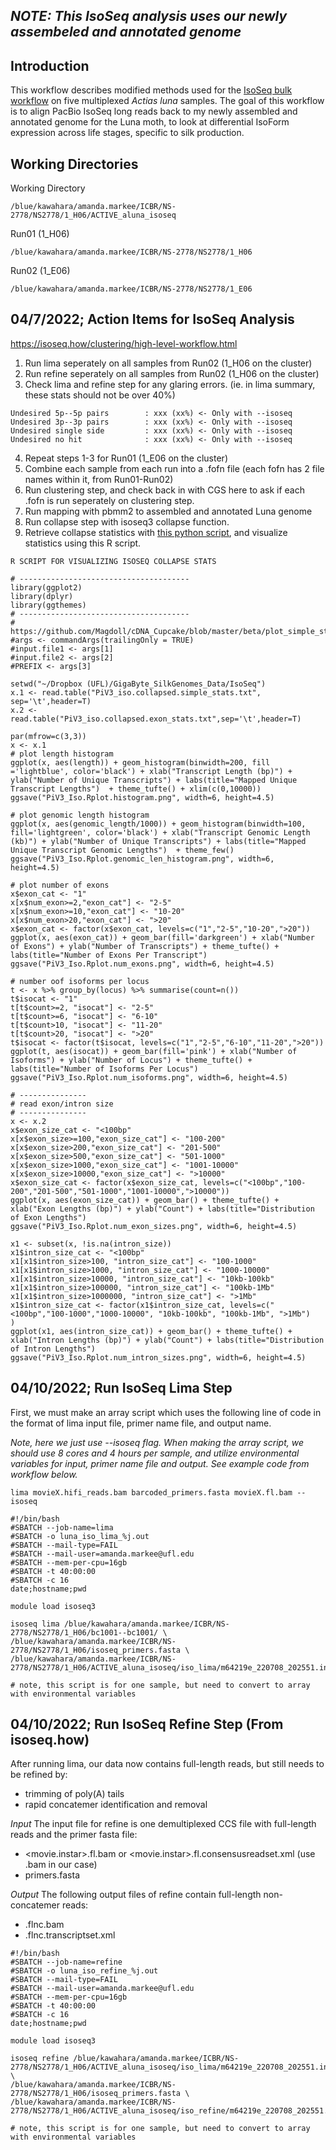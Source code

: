## _NOTE: This IsoSeq analysis uses our newly assembeled and annotated genome_ ##

## Introduction
This workflow describes modified methods used for the [IsoSeq bulk workflow](https://isoseq.how/clustering/cli-workflow.html) on five multiplexed _Actias luna_ samples. The goal of this workflow is to align PacBio IsoSeq long reads back to my newly assembled and annotated genome for the Luna moth, to look at differential IsoForm expression across life stages, specific to silk production.

## Working Directories

Working Directory
```
/blue/kawahara/amanda.markee/ICBR/NS-2778/NS2778/1_H06/ACTIVE_aluna_isoseq
```

Run01 (1_H06)
```
/blue/kawahara/amanda.markee/ICBR/NS-2778/NS2778/1_H06
```

Run02 (1_E06)
```
/blue/kawahara/amanda.markee/ICBR/NS-2778/NS2778/1_E06
```

## **04/7/2022; Action Items for IsoSeq Analysis**

https://isoseq.how/clustering/high-level-workflow.html

1. Run lima seperately on all samples from Run02 (1_H06 on the cluster)
2. Run refine seperately on all samples from Run02 (1_H06 on the cluster)
3. Check lima and refine step for any glaring errors. (ie. in lima summary, these stats should not be over 40%)

```
Undesired 5p--5p pairs        : xxx (xx%) <- Only with --isoseq
Undesired 3p--3p pairs        : xxx (xx%) <- Only with --isoseq
Undesired single side         : xxx (xx%) <- Only with --isoseq
Undesired no hit              : xxx (xx%) <- Only with --isoseq
```

4. Repeat steps 1-3 for Run01 (1_E06 on the cluster)
5. Combine each sample from each run into a .fofn file (each fofn has 2 file names within it, from Run01-Run02)
6. Run clustering step, and check back in with CGS here to ask if each .fofn is run seperately on clustering step.
7. Run mapping with pbmm2 to assembled and annotated Luna genome 
8. Run collapse step with isoseq3 collapse function.
9. Retrieve collapse statistics with [this python script](https://github.com/Magdoll/cDNA_Cupcake/wiki/Cupcake:-supporting-scripts-for-Iso-Seq-after-clustering-step#summarizing-and-plotting-transcriptexonintron-stats-after-collapse), and visualize statistics using this R script.

```
R SCRIPT FOR VISUALIZING ISOSEQ COLLAPSE STATS

# --------------------------------------
library(ggplot2)
library(dplyr)
library(ggthemes)
# --------------------------------------
# https://github.com/Magdoll/cDNA_Cupcake/blob/master/beta/plot_simple_stats_post_collapse.R
#args <- commandArgs(trailingOnly = TRUE)
#input.file1 <- args[1]
#input.file2 <- args[2]
#PREFIX <- args[3]

setwd("~/Dropbox (UFL)/GigaByte_SilkGenomes_Data/IsoSeq")
x.1 <- read.table("PiV3_iso.collapsed.simple_stats.txt", sep='\t',header=T)
x.2 <- read.table("PiV3_iso.collapsed.exon_stats.txt",sep='\t',header=T)

par(mfrow=c(3,3))
x <- x.1
# plot length histogram
ggplot(x, aes(length)) + geom_histogram(binwidth=200, fill ='lightblue', color='black') + xlab("Transcript Length (bp)") + ylab("Number of Unique Transcripts") + labs(title="Mapped Unique Transcript Lengths")  + theme_tufte() + xlim(c(0,10000))
ggsave("PiV3_Iso.Rplot.histogram.png", width=6, height=4.5)

# plot genomic length histogram
ggplot(x, aes(genomic_length/1000)) + geom_histogram(binwidth=100, fill='lightgreen', color='black') + xlab("Transcript Genomic Length (kb)") + ylab("Number of Unique Transcripts") + labs(title="Mapped Unique Transcript Genomic Lengths")  + theme_few()
ggsave("PiV3_Iso.Rplot.genomic_len_histogram.png", width=6, height=4.5)

# plot number of exons
x$exon_cat <- "1"
x[x$num_exon>=2,"exon_cat"] <- "2-5"
x[x$num_exon>=10,"exon_cat"] <- "10-20"
x[x$num_exon>20,"exon_cat"] <- ">20"
x$exon_cat <- factor(x$exon_cat, levels=c("1","2-5","10-20",">20"))
ggplot(x, aes(exon_cat)) + geom_bar(fill='darkgreen') + xlab("Number of Exons") + ylab("Number of Transcripts") + theme_tufte() + labs(title="Number of Exons Per Transcript")
ggsave("PiV3_Iso.Rplot.num_exons.png", width=6, height=4.5)

# number oof isoforms per locus
t <- x %>% group_by(locus) %>% summarise(count=n())
t$isocat <- "1"
t[t$count>=2, "isocat"] <- "2-5"
t[t$count>=6, "isocat"] <- "6-10"
t[t$count>10, "isocat"] <- "11-20"
t[t$count>20, "isocat"] <- ">20"
t$isocat <- factor(t$isocat, levels=c("1","2-5","6-10","11-20",">20"))
ggplot(t, aes(isocat)) + geom_bar(fill='pink') + xlab("Number of Isoforms") + ylab("Number of Locus") + theme_tufte() + labs(title="Number of Isoforms Per Locus")
ggsave("PiV3_Iso.Rplot.num_isoforms.png", width=6, height=4.5)

# ---------------
# read exon/intron size
# ---------------
x <- x.2
x$exon_size_cat <- "<100bp"
x[x$exon_size>=100,"exon_size_cat"] <- "100-200"
x[x$exon_size>200,"exon_size_cat"] <- "201-500"
x[x$exon_size>500,"exon_size_cat"] <- "501-1000"
x[x$exon_size>1000,"exon_size_cat"] <- "1001-10000"
x[x$exon_size>10000,"exon_size_cat"] <- ">10000"
x$exon_size_cat <- factor(x$exon_size_cat, levels=c("<100bp","100-200","201-500","501-1000","1001-10000",">10000"))
ggplot(x, aes(exon_size_cat)) + geom_bar() + theme_tufte() + xlab("Exon Lengths (bp)") + ylab("Count") + labs(title="Distribution of Exon Lengths")
ggsave("PiV3_Iso.Rplot.num_exon_sizes.png", width=6, height=4.5)

x1 <- subset(x, !is.na(intron_size))
x1$intron_size_cat <- "<100bp"
x1[x1$intron_size>100, "intron_size_cat"] <- "100-1000"
x1[x1$intron_size>1000, "intron_size_cat"] <- "1000-10000"
x1[x1$intron_size>10000, "intron_size_cat"] <- "10kb-100kb"
x1[x1$intron_size>100000, "intron_size_cat"] <- "100kb-1Mb"
x1[x1$intron_size>1000000, "intron_size_cat"] <- ">1Mb"
x1$intron_size_cat <- factor(x1$intron_size_cat, levels=c("<100bp","100-1000","1000-10000", "10kb-100kb", "100kb-1Mb", ">1Mb")
)
ggplot(x1, aes(intron_size_cat)) + geom_bar() + theme_tufte() + xlab("Intron Lengths (bp)") + ylab("Count") + labs(title="Distribution of Intron Lengths")
ggsave("PiV3_Iso.Rplot.num_intron_sizes.png", width=6, height=4.5)
```

## 04/10/2022; Run IsoSeq Lima Step 

First, we must make an array script which uses the following line of code in the format of lima input file, primer name file, and output name. 

_Note, here we just use --isoseq flag. When making the array script, we should use 8 cores and 4 hours per sample, and utilize environmental variables for input, primer name file and output. See example code from workflow below._

```
lima movieX.hifi_reads.bam barcoded_primers.fasta movieX.fl.bam --isoseq
```

```
#!/bin/bash
#SBATCH --job-name=lima
#SBATCH -o luna_iso_lima_%j.out
#SBATCH --mail-type=FAIL
#SBATCH --mail-user=amanda.markee@ufl.edu
#SBATCH --mem-per-cpu=16gb
#SBATCH -t 40:00:00
#SBATCH -c 16
date;hostname;pwd

module load isoseq3

isoseq lima /blue/kawahara/amanda.markee/ICBR/NS-2778/NS2778/1_H06/bc1001--bc1001/ \
/blue/kawahara/amanda.markee/ICBR/NS-2778/NS2778/1_H06/isoseq_primers.fasta \
/blue/kawahara/amanda.markee/ICBR/NS-2778/NS2778/1_H06/ACTIVE_aluna_isoseq/iso_lima/m64219e_220708_202551.instar1.bam

# note, this script is for one sample, but need to convert to array with environmental variables
```

## 04/10/2022; Run IsoSeq Refine Step (From isoseq.how)

After running lima, our data now contains full-length reads, but still needs to be refined by:

- trimming of poly(A) tails
- rapid concatemer identification and removal

_Input_
The input file for refine is one demultiplexed CCS file with full-length reads and the primer fasta file:
- <movie.instar>.fl.bam or <movie.instar>.fl.consensusreadset.xml (use .bam in our case)
- primers.fasta

_Output_
The following output files of refine contain full-length non-concatemer reads:
- <movie>.flnc.bam
- <movie>.flnc.transcriptset.xml

  
```
#!/bin/bash
#SBATCH --job-name=refine
#SBATCH -o luna_iso_refine_%j.out
#SBATCH --mail-type=FAIL
#SBATCH --mail-user=amanda.markee@ufl.edu
#SBATCH --mem-per-cpu=16gb
#SBATCH -t 40:00:00
#SBATCH -c 16
date;hostname;pwd

module load isoseq3

isoseq refine /blue/kawahara/amanda.markee/ICBR/NS-2778/NS2778/1_H06/ACTIVE_aluna_isoseq/iso_lima/m64219e_220708_202551.instar1.bam \
/blue/kawahara/amanda.markee/ICBR/NS-2778/NS2778/1_H06/isoseq_primers.fasta \
/blue/kawahara/amanda.markee/ICBR/NS-2778/NS2778/1_H06/ACTIVE_aluna_isoseq/iso_refine/m64219e_220708_202551.instar1.flnc.bam

# note, this script is for one sample, but need to convert to array with environmental variables
```

